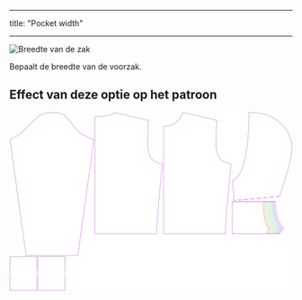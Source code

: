 - - -
title: "Pocket width"
- - -

![Breedte van de zak](./pocketwidth.svg)

Bepaalt de breedte van de voorzak.

## Effect van deze optie op het patroon

![Deze afbeelding toont het effect van deze optie door meerdere varianten die een andere waarde hebben voor deze optie te vervangen](huey_pocketwidth_sample.svg "Effect of this option on the pattern")
